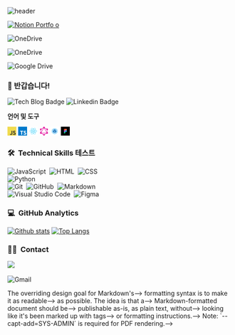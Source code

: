 ![header](https://capsule-render.vercel.app/api?type=waving&color=timeAuto&height=300&section=header&text=GITHUB%20TEST&fontSize=90&animation=fadeIn&fontAlignY=38&desc=abcdefghijk....&descAlignY=51&descAlign=62)
<!--text=메인 텍스트, desc=부가 설명, 작은 글-->

[![Notion Portfo
o](https://img.shields.io/badge/Portfolio-white?style=flat-square&logo=Notion&logoColor=black)](https://leejune.notion.site/70b846886e2e41368280f5a7e49f9e0d)

![OneDrive](https://img.shields.io/badge/OneDrive-white?style=flat-square&logo=Microsoft%20OneDrive&logoColor=0078D4)

![OneDrive](https://img.shields.io/badge/OneDrive-0078D4.svg?style=flat-square&logo=microsoftonedrive&logoColor=white)

![Google Drive](https://img.shields.io/badge/Google%20Drive-4285F4?style=flat-square&logo=googledrive&logoColor=white)


### 👋 반갑습니다!

![Tech Blog Badge](https://img.shields.io/badge/Blog-CC0000?style=flat-square&logo=Tesla&logoColor=white) ![Linkedin Badge](https://img.shields.io/badge/-LinkedIn-blue?style=flat-square&logo=Linkedin&logoColor=white)


**언어 및 도구**  

<code><img height="20" src="https://raw.githubusercontent.com/github/explore/80688e429a7d4ef2fca1e82350fe8e3517d3494d/topics/javascript/javascript.png"></code>
<code><img height="20" src="https://raw.githubusercontent.com/github/explore/80688e429a7d4ef2fca1e82350fe8e3517d3494d/topics/typescript/typescript.png"></code>
<code><img height="20" src="https://raw.githubusercontent.com/github/explore/80688e429a7d4ef2fca1e82350fe8e3517d3494d/topics/react/react.png"></code>
<code><img height="20" src="https://raw.githubusercontent.com/github/explore/5c058a388828bb5fde0bcafd4bc867b5bb3f26f3/topics/graphql/graphql.png"></code>
<code><img height="20" src="https://raw.githubusercontent.com/github/explore/80688e429a7d4ef2fca1e82350fe8e3517d3494d/topics/webpack/webpack.png"></code>
<code><img height="20" src="https://raw.githubusercontent.com/github/explore/05d0f0dfceafd861bdf2b53559399dae7b2e2d8b/topics/figma/figma.png"></code>

### 🛠 &nbsp;Technical Skills 테스트
![JavaScript](https://img.shields.io/badge/-JavaScript-05122A?style=flat&logo=javascript)&nbsp;
![HTML](https://img.shields.io/badge/-HTML-05122A?style=flat&logo=HTML5)&nbsp;
![CSS](https://img.shields.io/badge/-CSS-05122A?style=flat&logo=CSS3&logoColor=1572B6)&nbsp;\
![Python](https://img.shields.io/badge/-Python-05122A?style=flat&logo=python)&nbsp;\
![Git](https://img.shields.io/badge/-Git-05122A?style=flat&logo=git)&nbsp;
![GitHub](https://img.shields.io/badge/-GitHub-05122A?style=flat&logo=github)&nbsp;
![Markdown](https://img.shields.io/badge/-Markdown-05122A?style=flat&logo=markdown)&nbsp;\
![Visual Studio Code](https://img.shields.io/badge/-Visual%20Studio%20Code-05122A?style=flat&logo=visual-studio-code&logoColor=007ACC)&nbsp;
![Figma](https://img.shields.io/badge/-Figma-05122A?style=flat&logo=adobe-photoshop)&nbsp;
<br/>

### 💻 &nbsp;GitHub Analytics

[![Github stats](https://github-readme-stats.vercel.app/api?username=marso34&show_icons=true&theme=transparent&include_all_commits=true&count_private=true)](https://github.com/marso34/github-readme-stats)
[![Top Langs](https://github-readme-stats.vercel.app/api/top-langs/?username=marso34&layout=compact&theme=transparent)](https://github.com/marso34/github-readme-stats)

<!--나중에 테마 수정-->


### 🤝🏻 &nbsp;Contact
<a href="mailto:mars102aq@gmail.com"><img src="https://img.shields.io/badge/-mars102aq@gmail.com-red?style=flat&logo=Gmail&logoColor=white"/></a>

![Gmail](https://img.shields.io/badge/Gmail-red?style=flat-square&logo=gmail&logoColor=white)








<!--[![N|Solid](https://cldup.com/dTxpPi9lDf.thumb.png)](https://nodesource.com/products/nsolid)-->

<!--[![Build Status](https://travis-ci.org/joemccann/dillinger.svg?branch=master)](https://travis-ci.org/joemccann/dillinger)-->

<!--Dillinger is a cloud-enabled, mobile-ready, offline-storage compatible,-->
<!--AngularJS-powered HTML5 Markdown editor.-->

<!--- Type some Markdown on the left-->
<!--- See HTML in the right-->
<!--- ✨Magic ✨-->

<!--## Features-->

<!--- Import a HTML file and watch it magically convert to Markdown-->
<!--- Drag and drop images (requires your Dropbox account be linked)-->
<!--- Import and save files from GitHub, Dropbox, Google Drive and One Drive-->
<!--- Drag and drop markdown and HTML files into Dillinger-->
<!--- Export documents as Markdown, HTML and PDF-->

<!--Markdown is a lightweight markup language based on the formatting conventions-->
<!--that people naturally use in email.-->
<!--As [John Gruber] writes on the [Markdown site][df1]-->

<!--> The overriding design goal for Markdown's-->
<!--> formatting syntax is to make it as readable-->
<!--> as possible. The idea is that a-->
<!--> Markdown-formatted document should be-->
<!--> publishable as-is, as plain text, without-->
<!--> looking like it's been marked up with tags-->
<!--> or formatting instructions.-->

<!--This text you see here is *actually- written in Markdown! To get a feel-->
<!--for Markdown's syntax, type some text into the left window and-->
<!--watch the results in the right.-->

<!--## Tech-->

<!--Dillinger uses a number of open source projects to work properly:-->

<!--- [AngularJS] - HTML enhanced for web apps!-->
<!--- [Ace Editor] - awesome web-based text editor-->
<!--- [markdown-it] - Markdown parser done right. Fast and easy to extend.-->
<!--- [Twitter Bootstrap] - great UI boilerplate for modern web apps-->
<!--- [node.js] - evented I/O for the backend-->
<!--- [Express] - fast node.js network app framework [@tjholowaychuk]-->
<!--- [Gulp] - the streaming build system-->
<!--- [Breakdance](https://breakdance.github.io/breakdance/) - HTML-->
<!--to Markdown converter-->
<!--- [jQuery] - duh-->

<!--And of course Dillinger itself is open source with a [public repository][dill]-->
<!-- on GitHub.-->

<!--## Installation-->

<!--Dillinger requires [Node.js](https://nodejs.org/) v10+ to run.-->

<!--Install the dependencies and devDependencies and start the server.-->

<!--```sh-->
<!--cd dillinger-->
<!--npm i-->
<!--node app-->
<!--```-->

<!--For production environments...-->

<!--```sh-->
<!--npm install --production-->
<!--NODE_ENV=production node app-->
<!--```-->

<!--## Plugins-->

<!--Dillinger is currently extended with the following plugins.-->
<!--Instructions on how to use them in your own application are linked below.-->

<!--| Plugin | README |-->
<!--| ------ | ------ |-->
<!--| Dropbox | [plugins/dropbox/README.md][PlDb] |-->
<!--| GitHub | [plugins/github/README.md][PlGh] |-->
<!--| Google Drive | [plugins/googledrive/README.md][PlGd] |-->
<!--| OneDrive | [plugins/onedrive/README.md][PlOd] |-->
<!--| Medium | [plugins/medium/README.md][PlMe] |-->
<!--| Google Analytics | [plugins/googleanalytics/README.md][PlGa] |-->

<!--## Development-->

<!--Want to contribute? Great!-->

<!--Dillinger uses Gulp + Webpack for fast developing.-->
<!--Make a change in your file and instantaneously see your updates!-->

<!--Open your favorite Terminal and run these commands.-->

<!--First Tab:-->

<!--```sh-->
<!--node app-->
<!--```-->

<!--Second Tab:-->

<!--```sh-->
<!--gulp watch-->
<!--```-->

<!--(optional) Third:-->

<!--```sh-->
<!--karma test-->
<!--```-->

<!--#### Building for source-->

<!--For production release:-->

<!--```sh-->
<!--gulp build --prod-->
<!--```-->

<!--Generating pre-built zip archives for distribution:-->

<!--```sh-->
<!--gulp build dist --prod-->
<!--```-->

<!--## Docker-->

<!--Dillinger is very easy to install and deploy in a Docker container.-->

<!--By default, the Docker will expose port 8080, so change this within the-->
<!--Dockerfile if necessary. When ready, simply use the Dockerfile to-->
<!--build the image.-->

<!--```sh-->
<!--cd dillinger-->
<!--docker build -t <youruser>/dillinger:${package.json.version} .-->
<!--```-->

<!--This will create the dillinger image and pull in the necessary dependencies.-->
<!--Be sure to swap out `${package.json.version}` with the actual-->
<!--version of Dillinger.-->

<!--Once done, run the Docker image and map the port to whatever you wish on-->
<!--your host. In this example, we simply map port 8000 of the host to-->
<!--port 8080 of the Docker (or whatever port was exposed in the Dockerfile):-->

<!--```sh-->
<!--docker run -d -p 8000:8080 --restart=always --cap-add=SYS_ADMIN --name=dillinger <youruser>/dillinger:${package.json.version}-->
<!--```-->

<!--> Note: `--capt-add=SYS-ADMIN` is required for PDF rendering.-->

<!--Verify the deployment by navigating to your server address in-->
<!--your preferred browser.-->

<!--```sh-->
<!--127.0.0.1:8000-->
<!--```-->

<!--## License-->

<!--MIT-->

<!--**Free Software, Hell Yeah!**-->

<!--[//]: # (These are reference links used in the body of this note and get stripped out when the markdown processor does its job. There is no need to format nicely because it shouldn't be seen. Thanks SO - http://stackoverflow.com/questions/4823468/store-comments-in-markdown-syntax)-->

<!--   [dill]: <https://github.com/joemccann/dillinger>-->
<!--   [git-repo-url]: <https://github.com/joemccann/dillinger.git>-->
<!--   [john gruber]: <http://daringfireball.net>-->
<!--   [df1]: <http://daringfireball.net/projects/markdown/>-->
<!--   [markdown-it]: <https://github.com/markdown-it/markdown-it>-->
<!--   [Ace Editor]: <http://ace.ajax.org>-->
<!--   [node.js]: <http://nodejs.org>-->
<!--   [Twitter Bootstrap]: <http://twitter.github.com/bootstrap/>-->
<!--   [jQuery]: <http://jquery.com>-->
<!--   [@tjholowaychuk]: <http://twitter.com/tjholowaychuk>-->
<!--   [express]: <http://expressjs.com>-->
<!--   [AngularJS]: <http://angularjs.org>-->
<!--   [Gulp]: <http://gulpjs.com>-->

<!--   [PlDb]: <https://github.com/joemccann/dillinger/tree/master/plugins/dropbox/README.md>-->
<!--   [PlGh]: <https://github.com/joemccann/dillinger/tree/master/plugins/github/README.md>-->
<!--   [PlGd]: <https://github.com/joemccann/dillinger/tree/master/plugins/googledrive/README.md>-->
<!--   [PlOd]: <https://github.com/joemccann/dillinger/tree/master/plugins/onedrive/README.md>-->
<!--   [PlMe]: <https://github.com/joemccann/dillinger/tree/master/plugins/medium/README.md>-->
<!--   [PlGa]: <https://github.com/RahulHP/dillinger/blob/master/plugins/googleanalytics/README.md>-->

